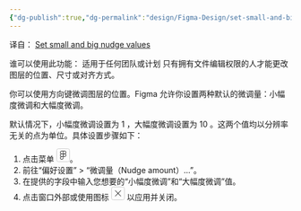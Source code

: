 ```yaml
---
{"dg-publish":true,"dg-permalink":"design/Figma-Design/set-small-and-big-nudge-values","permalink":"/design/Figma-Design/set-small-and-big-nudge-values/","metatags":{"description":"Before you start Who can use this feature Supported on any team or plan Only people with can edit access to the file can make","og:site_name":"DavonOs","og:title":"设置微调值（小和大）","og:type":"article","og:url":"https://zuji.eu.org/design/Figma-Design/set-small-and-big-nudge-values","og:image":"https://help.figma.com/hc/theming_assets/01HZFG1N1QJPKABHT3PHQQ0J9J","og:image: width":"200","og:image: alt":"articlecover","og:locale":"zh_cn"},"tags":["Design/UI/Figma"],"dgShowInlineTitle":true,"created":"2025-06-18 21:23","updated":"2025-07-17 12:56"}
---
```


译自： [Set small and big nudge values](https://help.figma.com/hc/en-us/articles/4404575206295-Set-small-and-big-nudge-values)

谁可以使用此功能：
适用于任何团队或计划
只有拥有文件编辑权限的人才能更改图层的位置、尺寸或对齐方式。

你可以使用方向键微调图层的位置。Figma 允许你设置两种默认的微调量：小幅度微调和大幅度微调。

默认情况下，小幅度微调设置为 1 ，大幅度微调设置为 10 。这两个值均以分辨率无关的点为单位。具体设置步骤如下：
1. 点击菜单 <svg width="24" height="24" viewBox="0 0 24 24" fill="none" xmlns="http://www.w3.org/2000/svg"><rect x="0.5" y="0.5" width="23" height="23" rx="3" stroke="#CCCCCC" stroke-width="1" fill="none" /><path fill-rule="evenodd" clip-rule="evenodd" d="M6.5 7C6.5 8.04349 7.03275 8.96254 7.8411 9.5C7.03275 10.0375 6.5 10.9565 6.5 12C6.5 13.0435 7.03276 13.9625 7.84111 14.5C7.03276 15.0375 6.5 15.9565 6.5 17C6.5 18.6569 7.84315 20 9.5 20C11.1569 20 12.5 18.6569 12.5 17V15V14.5V14.2361C13.0308 14.7111 13.7316 15 14.5 15C16.1569 15 17.5 13.6569 17.5 12C17.5 10.9565 16.9672 10.0375 16.1589 9.5C16.9672 8.96254 17.5 8.04349 17.5 7C17.5 5.34315 16.1569 4 14.5 4H12.5H12H11.5H9.5C7.84315 4 6.5 5.34315 6.5 7ZM14.5 9C15.6046 9 16.5 8.10457 16.5 7C16.5 5.89543 15.6046 5 14.5 5H12.5V9H14.5ZM12.5 12C12.5 13.1046 13.3954 14 14.5 14C15.6046 14 16.5 13.1046 16.5 12C16.5 10.8954 15.6046 10 14.5 10C13.3954 10 12.5 10.8954 12.5 12ZM11.5 14H9.5C8.39543 14 7.5 13.1046 7.5 12C7.5 10.8954 8.39543 10 9.5 10H11.5V12V14ZM9.5 15H11.5V17C11.5 18.1046 10.6046 19 9.5 19C8.39543 19 7.5 18.1046 7.5 17C7.5 15.8954 8.39543 15 9.5 15ZM11.5 9H9.5C8.39543 9 7.5 8.10457 7.5 7C7.5 5.89543 8.39543 5 9.5 5H11.5V9Z" fill="currentColor" fill-opacity="0.9"/></svg>。
2. 前往“偏好设置” > “微调量（Nudge amount）...”。
3. 在提供的字段中输入您想要的“小幅度微调”和“大幅度微调”值。
4. 点击窗口外部或使用图标 <svg width="24" height="24" viewBox="0 0 24 24" fill="none" xmlns="http://www.w3.org/2000/svg"><rect x="0.5" y="0.5" width="23" height="23" rx="3" stroke="#CCCCCC" stroke-width="1" fill="none" /><path fill-rule="evenodd" clip-rule="evenodd" d="M17.3536 6.64645C17.5488 6.84171 17.5488 7.15829 17.3536 7.35355L12.7071 12L17.3536 16.6464C17.5488 16.8417 17.5488 17.1583 17.3536 17.3536C17.1583 17.5488 16.8417 17.5488 16.6464 17.3536L12 12.7071L7.35355 17.3536C7.15829 17.5488 6.84171 17.5488 6.64645 17.3536C6.45118 17.1583 6.45118 16.8417 6.64645 16.6464L11.2929 12L6.64645 7.35365C6.45119 7.15839 6.45118 6.84181 6.64644 6.64654C6.84171 6.45128 7.15829 6.45128 7.35355 6.64654L12 11.2929L16.6464 6.64645C16.8417 6.45118 17.1583 6.45118 17.3536 6.64645Z" fill="currentColor" fill-opacity="0.9" /></svg> 以应用并关闭。
